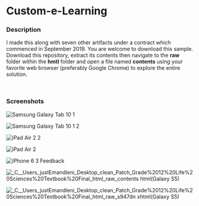 # Custom-e-Learning

### Description
I made this along with seven other artifacts under a contract which commenced in September 2019. You are welcome to download this sample. Download this repository, extract its contents then navigate to the <b>raw</b> folder within the <b>hmtl</b> folder and open a file named <b>contents</b> using your favorite web browser (preferably Google Chrome) to explore the entire solution.



</br>

### Screenshots

![Samsung Galaxy Tab 10 1](https://user-images.githubusercontent.com/26520289/74530251-4999d980-4f32-11ea-8b60-7437205b311a.png)

![Samsung Galaxy Tab 10 1 2](https://user-images.githubusercontent.com/26520289/74530013-bc568500-4f31-11ea-97fe-a2f55c2ca8e0.png)

![iPad Air 2 2](https://user-images.githubusercontent.com/26520289/74530033-ca0c0a80-4f31-11ea-8c6e-ec568f908d08.png)

![iPad Air 2](https://user-images.githubusercontent.com/26520289/74530037-cc6e6480-4f31-11ea-9998-df83b5103001.png)

![iPhone 6 3 Feedback](https://user-images.githubusercontent.com/26520289/74530040-ced0be80-4f31-11ea-9bb2-cda78aa36e57.png)

![_C__Users_justEmandleni_Desktop_clean_Patch_Grade%2012%20Life%20Sciences%20Textbook%20Final_html_raw_contents html(Galaxy S5)](https://user-images.githubusercontent.com/26520289/74531429-4b18d100-4f35-11ea-800f-32cea57c3147.png)

![_C__Users_justEmandleni_Desktop_clean_Patch_Grade%2012%20Life%20Sciences%20Textbook%20Final_html_raw_s947dn xhtml(Galaxy S5)](https://user-images.githubusercontent.com/26520289/74531440-51a74880-4f35-11ea-8393-6eb9f9b6844d.png)
